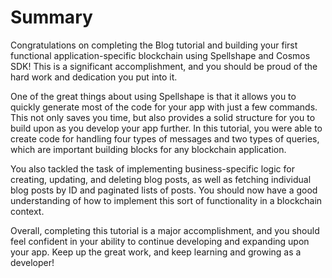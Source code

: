 # Summary

Congratulations on completing the Blog tutorial and building your first
functional application-specific blockchain using Spellshape and Cosmos SDK! This is
a significant accomplishment, and you should be proud of the hard work and
dedication you put into it.

One of the great things about using Spellshape is that it allows you to quickly
generate most of the code for your app with just a few commands. This not only
saves you time, but also provides a solid structure for you to build upon as you
develop your app further. In this tutorial, you were able to create code for
handling four types of messages and two types of queries, which are important
building blocks for any blockchain application.

You also tackled the task of implementing business-specific logic for creating,
updating, and deleting blog posts, as well as fetching individual blog posts by
ID and paginated lists of posts. You should now have a good understanding of how
to implement this sort of functionality in a blockchain context.

Overall, completing this tutorial is a major accomplishment, and you should feel
confident in your ability to continue developing and expanding upon your app.
Keep up the great work, and keep learning and growing as a developer!